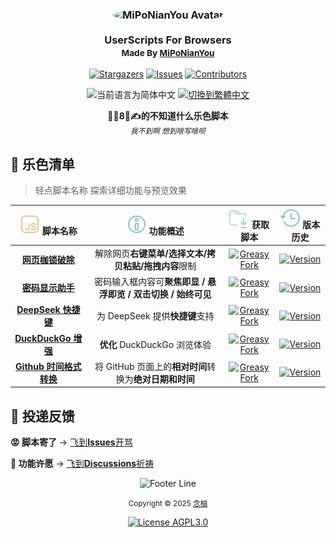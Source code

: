 <h3 align="center">
  <img src="https://avatars.githubusercontent.com/u/206128573?v=4" width="100" alt="MiPoNianYou Avatar" style="border-radius: 50%;"/><br/>
  <br/>
  <strong>UserScripts For Browsers</strong>
  <br/>
  <small>Made By <a href="https://github.com/MiPoNianYou/">MiPoNianYou</a></small>
</h3>

<p align="center">
  <a href="https://github.com/MiPoNianYou/UserScripts/stargazers"><img alt="Stargazers" src="https://img.shields.io/github/stars/MiPoNianYou/UserScripts?colorA=303446&colorB=babbf1&style=for-the-badge&logo=starship&logoColor=babbf1"></a>
  <a href="https://github.com/MiPoNianYou/UserScripts/issues"><img alt="Issues" src="https://img.shields.io/github/issues/MiPoNianYou/UserScripts?colorA=303446&colorB=ef9f76&style=for-the-badge&logo=bugsnag&logoColor=ef9f76"></a>
  <a href="https://github.com/MiPoNianYou/UserScripts/contributors"><img alt="Contributors" src="https://img.shields.io/github/contributors/MiPoNianYou/UserScripts?colorA=303446&colorB=a6d189&style=for-the-badge&logo=github&logoColor=a6d189"></a>
</p>

<p align="center">
  <img src="https://img.shields.io/badge/语言-简体中文-8caaee?colorA=303446&style=for-the-badge" alt="当前语言为简体中文">
  <a href="https://github.com/MiPoNianYou/UserScripts/blob/main/README-TW.md" title="切換到繁體中文">
    <img src="https://img.shields.io/badge/語言-繁體中文-51576d?colorA=303446&style=for-the-badge" alt="切換到繁體中文">
  </a>
  <!-- <a href="https://github.com/MiPoNianYou/UserScripts/blob/main/README-EN.md" title="Switch To English">
    <img src="https://img.shields.io/badge/Language-English-51576d?colorA=303446&style=for-the-badge" alt="Switch To English">
  </a> -->
</p>

<p align="center">
  <strong>🦐🐔8⃣️✍️的不知道什么乐色脚本</strong>
  <br/>
  <small><i>我不到啊 想到啥写啥呗</i></small>
</p>

## 💩 乐色清单

> 轻点脚本名称 探索详细功能与预览效果

| ![JavaScript Icon](https://raw.githubusercontent.com/catppuccin/vscode-icons/refs/heads/main/icons/frappe/javascript.svg) 脚本名称 | ![Readme Icon](https://raw.githubusercontent.com/catppuccin/vscode-icons/refs/heads/main/icons/frappe/readme.svg) 功能概述 | ![Download Icon](https://raw.githubusercontent.com/catppuccin/vscode-icons/refs/heads/main/icons/frappe/folder_download.svg) 获取脚本 | ![Changelog Icon](https://raw.githubusercontent.com/catppuccin/vscode-icons/refs/heads/main/icons/frappe/changelog.svg) 版本历史 |
| :--: | :--: | :--: | :--: |
| [**网页枷锁破除**](https://github.com/MiPoNianYou/UserScripts/blob/main/Descriptions/Universal-Web-Liberator-Description.md) | 解除网页**右键菜单/选择文本/拷贝粘贴/拖拽内容**限制 | [![Greasy Fork](https://img.shields.io/badge/Greasy%20Fork-安装-e5c890?style=for-the-badge&logo=tampermonkey&logoColor=e5c890&labelColor=303446)](https://update.greasyfork.org/scripts/532010/Universal%20Web%20Liberator.user.js) | [![Version](https://img.shields.io/badge/Version-V1.5.0-c6d0f5?style=for-the-badge&labelColor=303446)](https://github.com/MiPoNianYou/UserScripts/blob/main/Changelogs/Universal-Web-Liberator-Changelog.md) |
| [**密码显示助手**](https://github.com/MiPoNianYou/UserScripts/blob/main/Descriptions/Password-Revealer-Description.md) | 密码输入框内容可**聚焦即显 / 悬浮即览 / 双击切换 / 始终可见** | [![Greasy Fork](https://img.shields.io/badge/Greasy%20Fork-安装-e5c890?style=for-the-badge&logo=tampermonkey&logoColor=e5c890&labelColor=303446)](https://update.greasyfork.org/scripts/532524/Password%20Revealer.user.js) | [![Version](https://img.shields.io/badge/Version-V1.5.0-c6d0f5?style=for-the-badge&labelColor=303446)](https://github.com/MiPoNianYou/UserScripts/blob/main/Changelogs/Password-Revealer-Changelog.md) |
| [**DeepSeek 快捷键**](https://github.com/MiPoNianYou/UserScripts/blob/main/Descriptions/DeepSeek-Shortcuts-Description.md) | 为 DeepSeek 提供**快捷键**支持 | [![Greasy Fork](https://img.shields.io/badge/Greasy%20Fork-安装-e5c890?style=for-the-badge&logo=tampermonkey&logoColor=e5c890&labelColor=303446)](https://update.greasyfork.org/scripts/532221/DeepSeek%20Shortcuts.user.js) | [![Version](https://img.shields.io/badge/Version-V1.6.0-c6d0f5?style=for-the-badge&labelColor=303446)](https://github.com/MiPoNianYou/UserScripts/blob/main/Changelogs/DeepSeek-Shortcuts-Changelog.md) |
| [**DuckDuckGo 增强**](https://github.com/MiPoNianYou/UserScripts/blob/main/Descriptions/DuckDuckGo-Enhancer-Description.md) | **优化** DuckDuckGo 浏览体验 | [![Greasy Fork](https://img.shields.io/badge/Greasy%20Fork-安装-e5c890?style=for-the-badge&logo=tampermonkey&logoColor=e5c890&labelColor=303446)](https://update.greasyfork.org/scripts/532614/DuckDuckGo%20Enhancer.user.js) | [![Version](https://img.shields.io/badge/Version-V1.4.0-c6d0f5?style=for-the-badge&labelColor=303446)](https://github.com/MiPoNianYou/UserScripts/blob/main/Changelogs/DuckDuckGo-Enhancer-Changelog.md) |
| [**Github 时间格式转换**](https://github.com/MiPoNianYou/UserScripts/blob/main/Descriptions/Github-Time-Format-Converter-Description.md) | 将 GitHub 页面上的**相对时间**转换为**绝对日期和时间** | [![Greasy Fork](https://img.shields.io/badge/Greasy%20Fork-安装-e5c890?style=for-the-badge&logo=tampermonkey&logoColor=e5c890&labelColor=303446)](https://update.greasyfork.org/scripts/533903/Github%20Time%20Format%20Converter.user.js) | [![Version](https://img.shields.io/badge/Version-V1.2.0-c6d0f5?style=for-the-badge&labelColor=303446)](https://github.com/MiPoNianYou/UserScripts/blob/main/Changelogs/Github-Time-Format-Converter-Changelog.md) |

## 📮 投递反馈

**😡 脚本寄了** → [飞到**Issues**开骂](https://github.com/MiPoNianYou/UserScripts/issues)

**🌠 功能许愿** → [飞到**Discussions**祈祷](https://github.com/MiPoNianYou/UserScripts/discussions)

<p align="center"><img src="https://raw.githubusercontent.com/catppuccin/catppuccin/main/assets/footers/gray0_ctp_on_line.svg?sanitize=true" alt="Footer Line" /></p>

<p align="center">
  <small>Copyright © 2025 <a href="https://github.com/MiPoNianYou" target="_blank">念柚</a></small>
</p>

<p align="center">
	<a href="https://github.com/MiPoNianYou/UserScripts/blob/main/LICENSE"><img alt="License AGPL3.0" src="https://img.shields.io/static/v1.svg?style=for-the-badge&label=License&message=AGPL-3.0&logoColor=c6d0f5&colorA=303446&colorB=babbf1"/></a>
</p>
